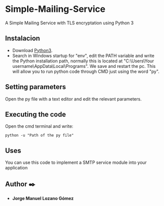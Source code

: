
# Simple-Mailing-Service

A Simple Mailing Service with TLS encryptation using Python 3


## Instalacion
 
 * Download [Python3](https://www.python.org/download/releases/3.0/).
 * Search in Windows startup for "env", edit the PATH variable and write the Python installation path, normally this is located at "C:\Users\Your username\AppData\Local\Programs\". We save and restart the pc. This will allow you to run python code through CMD just using the word "py".
 
## Setting parameters

Open the py file with a text editor and edit the relevant parameters.

## Executing the code
Open the cmd terminal and write:
```
python -u "Path of the py file"
```

## Uses

You can use this code to implement a SMTP service module into your application


## Author ✒️

* **Jorge Manuel Lozano Gómez**
